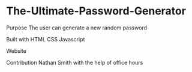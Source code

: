 # The-Ultimate-Password-Generator

Purpose
The user can generate a new random password

Built with
HTML
CSS
Javascript

Website

Contribution
Nathan Smith with the help of office hours
